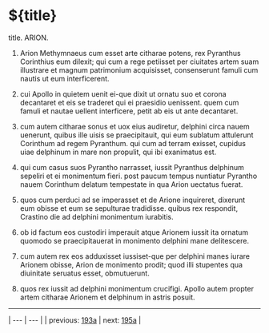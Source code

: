 # ${title}

title. ARION.



1. Arion Methymnaeus cum esset arte citharae potens, rex Pyranthus Corinthius eum dilexit; qui cum a rege petiisset per ciuitates artem suam illustrare et magnum patrimonium acquisisset, consenserunt famuli cum nautis ut eum interficerent.



2. cui Apollo in quietem uenit ei-que dixit ut ornatu suo et corona decantaret et eis se traderet qui ei praesidio uenissent. quem cum famuli et nautae uellent interficere, petit ab eis ut ante decantaret.



3. cum autem citharae sonus et uox eius audiretur, delphini circa nauem uenerunt, quibus ille uisis se praecipitauit, qui eum sublatum attulerunt Corinthum ad regem Pyranthum. qui cum ad terram exisset, cupidus uiae delphinum in mare non propulit, qui ibi exanimatus est.



4. qui cum casus suos Pyrantho narrasset, iussit Pyranthus delphinum sepeliri et ei monimentum fieri. post paucum tempus nuntiatur Pyrantho nauem Corinthum delatum tempestate in qua Arion uectatus fuerat.



5. quos cum perduci ad se imperasset et de Arione inquireret, dixerunt eum obisse et eum se sepulturae tradidisse. quibus rex respondit, Crastino die ad delphini monimentum iurabitis.



6. ob id factum eos custodiri imperauit atque Arionem iussit ita ornatum quomodo se praecipitauerat in monimento delphini mane delitescere.



7. cum autem rex eos adduxisset iussiset-que per delphini manes iurare Arionem obisse, Arion de monimento prodit; quod illi stupentes qua diuinitate seruatus esset, obmutuerunt.



8. quos rex iussit ad delphini monimentum crucifigi. Apollo autem propter artem citharae Arionem et delphinum in astris posuit.



---

| --- | --- |
| previous: [193a](../193a/) | next: [195a](../195a/) |
